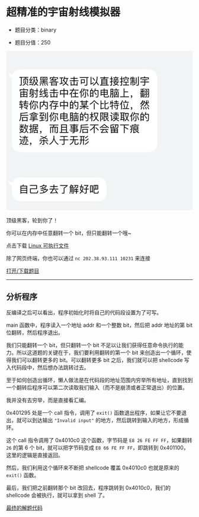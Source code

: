# 超精准的宇宙射线模拟器

- 题目分类：binary

- 题目分值：250

![meme](files/meme.jpg)

顶级黑客，轮到你了！

你可以在内存中任意翻转一个 bit，但只能翻转一个哦~

点击下载 [Linux 可执行文件](src/bitflip)

除了网页终端，你也可以通过 `nc 202.38.93.111 10231` 来连接

[打开/下载题目](http://202.38.93.111:10230/?token={token})

---

## 分析程序

反编译之后可以看出，程序初始化时将自己的代码段设置为了可写。

main 函数中，程序读入一个地址 addr 和一个整数 bit，然后把 addr 地址的第 bit 位翻转，然后程序退出。

我们只能翻转一个 bit，但只翻转一个 bit 不足以让我们获得任意命令执行的能力。所以这道题的关键在于，我们要利用翻转的第一个 bit 来创造出一个循环，使得我们可以翻转更多的 bit。可以翻转更多 bit 之后，我们就可以把 shellcode 写入代码段中，然后想办法跳转过去。

至于如何创造出循环，懒人做法是在代码段的地址范围内穷举所有地址，直到找到一个翻转后程序可以第二次读取我们输入（而不是崩溃或者正常退出）的位置。

我并没有去穷举，而是直接看汇编。

0x401295 处是一个 call 指令，调用了 `exit()` 函数退出程序，如果让它不要退出，就可以到达输出 `"Invalid input"` 的地方，然后跳转到输入的地方，形成循环。

这个 call 指令调用了 0x4010c0 这个函数，字节码是 `E8 26 FE FF FF`，如果翻转 `26` 的第 6 个 bit，就可以把字节码变成 `E8 66 FE FF FF`，即跳转到 0x401100，这里的逻辑是直接返回。

然后，我们利用这个循环来不断把 shellcode 覆盖 0x4010c0 也就是原来的 `exit()` 函数。

最后，我们把之前翻转那个 bit 改回去，程序跳转到 0x4010c0，我们的 shellcode 会被执行，就可以拿到 shell 了。

[最终的解题代码](src/solve_flip.py)
